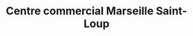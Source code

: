 ---
title: "Centre commercial Marseille Saint-Loup"
url: /marseille/centre-commercial-marseille-saint-loup/
shop: centre commercial
---